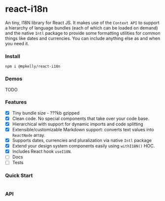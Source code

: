 # react-i18n

An tiny, I18N library for React JS. It makes use of the `Context API` to support a hierarchy of language bundles (each of which can be loaded on demand) and the native `Intl` package to provide some formatting utilities for common things like dates and currencies. You can include anything else as and when you need it.

### Install

`npm i @mpkelly/react-i18n`

### Demos

TODO

### Features

- [x] Tiny bundle size - ???kb gzipped
- [x] Clean code. No special components that take over your code base.
- [x] Hierarchical with support for dynamic imports and code splitting
- [x] Extensible/customizable Markdown support: converts text values into `ReactNode` array.
- [x] Supports dates, currencies and pluralization via native `Intl` package
- [x] Extend your design system components easily using `withI18N()` HOC.
- [x] Includes React hook `useI18N`.
- [ ] Docs
- [ ] Tests

### Quick Start

```TypeScript

```

### API
